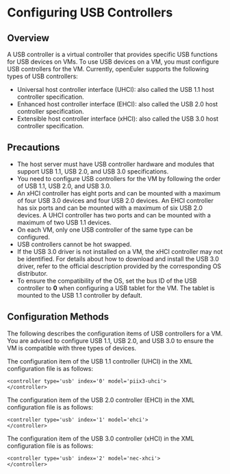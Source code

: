 # Configuring USB Controllers<a name="EN-US_TOPIC_0225484548"></a>

## Overview<a name="section43851918151117"></a>

A USB controller is a virtual controller that provides specific USB functions for USB devices on VMs. To use USB devices on a VM, you must configure USB controllers for the VM. Currently, openEuler supports the following types of USB controllers:

-   Universal host controller interface \(UHCI\): also called the USB 1.1 host controller specification.
-   Enhanced host controller interface \(EHCI\): also called the USB 2.0 host controller specification.
-   Extensible host controller interface \(xHCI\): also called the USB 3.0 host controller specification.

## Precautions<a name="section205681456172116"></a>

-   The host server must have USB controller hardware and modules that support USB 1.1, USB 2.0, and USB 3.0 specifications.
-   You need to configure USB controllers for the VM by following the order of USB 1.1, USB 2.0, and USB 3.0.
-   An xHCI controller has eight ports and can be mounted with a maximum of four USB 3.0 devices and four USB 2.0 devices. An EHCI controller has six ports and can be mounted with a maximum of six USB 2.0 devices. A UHCI controller has two ports and can be mounted with a maximum of two USB 1.1 devices.
-   On each VM, only one USB controller of the same type can be configured.
-   USB controllers cannot be hot swapped.
-   If the USB 3.0 driver is not installed on a VM, the xHCI controller may not be identified. For details about how to download and install the USB 3.0 driver, refer to the official description provided by the corresponding OS distributor.
-   To ensure the compatibility of the OS, set the bus ID of the USB controller to  **0**  when configuring a USB tablet for the VM. The tablet is mounted to the USB 1.1 controller by default.

## Configuration Methods<a name="section131052195255"></a>

The following describes the configuration items of USB controllers for a VM. You are advised to configure USB 1.1, USB 2.0, and USB 3.0 to ensure the VM is compatible with three types of devices.

The configuration item of the USB 1.1 controller \(UHCI\) in the XML configuration file is as follows:

```
<controller type='usb' index='0' model='piix3-uhci'>
</controller>
```

The configuration item of the USB 2.0 controller \(EHCI\) in the XML configuration file is as follows:

```
<controller type='usb' index='1' model='ehci'>
</controller>
```

The configuration item of the USB 3.0 controller \(xHCI\) in the XML configuration file is as follows:

```
<controller type='usb' index='2' model='nec-xhci'>
</controller>
```

